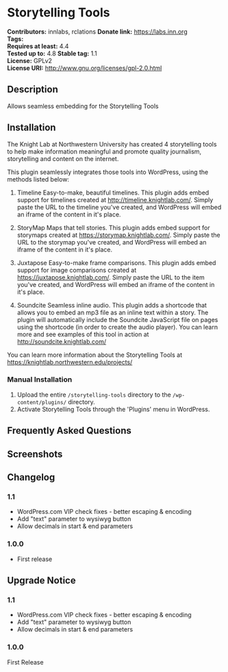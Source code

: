 # Storytelling Tools #
**Contributors:**      innlabs, rclations
**Donate link:**       https://labs.inn.org  
**Tags:**  
**Requires at least:** 4.4  
**Tested up to:**      4.8
**Stable tag:**        1.1  
**License:**           GPLv2  
**License URI:**       http://www.gnu.org/licenses/gpl-2.0.html  

## Description ##

Allows seamless embedding for the Storytelling Tools

## Installation ##

The Knight Lab at Northwestern University has created 4 storytelling tools to help make information meaningful and promote quality journalism, storytelling and content on the internet.

This plugin seamlessly integrates those tools into WordPress, using the methods listed below:

1. Timeline
Easy-to-make, beautiful timelines.
This plugin adds embed support for timelines created at http://timeline.knightlab.com/. Simply paste the URL to the timeline you've created, and WordPress will embed an iframe of the content in it's place.

2. StoryMap
Maps that tell stories.
This plugin adds embed support for storymaps created at https://storymap.knightlab.com/. Simply paste the URL to the storymap you've created, and WordPress will embed an iframe of the content in it's place.

3. Juxtapose
Easy-to-make frame comparisons.
This plugin adds embed support for image comparisons created at https://juxtapose.knightlab.com/. Simply paste the URL to the item you've created, and WordPress will embed an iframe of the content in it's place.

4. Soundcite
Seamless inline audio.
This plugin adds a shortcode that allows you to embed an mp3 file as an inline text within a story. The plugin will automatically include the Soundcite JavaScript file on pages using the shortcode (in order to create the audio player).
You can learn more and see examples of this tool in action at http://soundcite.knightlab.com/

You can learn more information about the Storytelling Tools at https://knightlab.northwestern.edu/projects/

### Manual Installation ###

1. Upload the entire `/storytelling-tools` directory to the `/wp-content/plugins/` directory.
2. Activate Storytelling Tools through the 'Plugins' menu in WordPress.

## Frequently Asked Questions ##


## Screenshots ##


## Changelog ##

### 1.1 ###
* WordPress.com VIP check fixes - better escaping & encoding
* Add "text" parameter to wysiwyg button
* Allow decimals in start & end parameters

### 1.0.0 ###
* First release

## Upgrade Notice ##

### 1.1 ###
* WordPress.com VIP check fixes - better escaping & encoding
* Add "text" parameter to wysiwyg button
* Allow decimals in start & end parameters

### 1.0.0 ###
First Release
